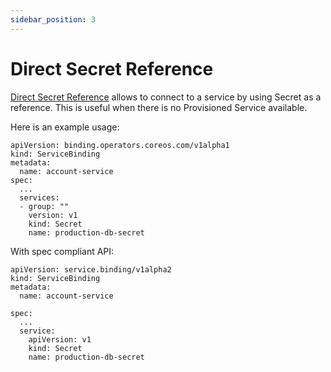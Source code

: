 ```yaml
---
sidebar_position: 3
---
```


# Direct Secret Reference

[Direct Secret Reference][direct-secret-reference] allows to connect to a
service by using Secret as a reference.  This is useful when there is no
Provisioned Service available.

Here is an example usage:

```
apiVersion: binding.operators.coreos.com/v1alpha1
kind: ServiceBinding
metadata:
  name: account-service
spec:
  ...
  services:
  - group: ""
    version: v1
    kind: Secret
    name: production-db-secret
```

With spec compliant API:

```
apiVersion: service.binding/v1alpha2
kind: ServiceBinding
metadata:
  name: account-service

spec:
  ...
  service:
    apiVersion: v1
    kind: Secret
    name: production-db-secret
```

[direct-secret-reference]: https://github.com/k8s-service-bindings/spec#direct-secret-reference
